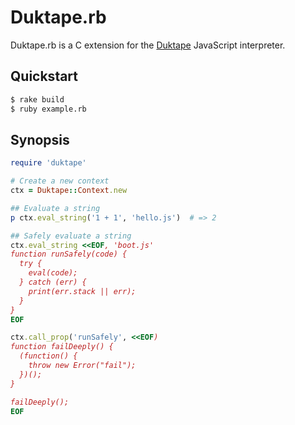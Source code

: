 # Duktape.rb

Duktape.rb is a C extension for the [Duktape](http://duktape.org/) JavaScript
interpreter.

## Quickstart

```sh
$ rake build
$ ruby example.rb
```

## Synopsis

```ruby
require 'duktape'

# Create a new context
ctx = Duktape::Context.new

## Evaluate a string
p ctx.eval_string('1 + 1', 'hello.js')  # => 2

## Safely evaluate a string
ctx.eval_string <<EOF, 'boot.js'
function runSafely(code) {
  try {
    eval(code);
  } catch (err) {
    print(err.stack || err);
  }
}
EOF

ctx.call_prop('runSafely', <<EOF)
function failDeeply() {
  (function() {
    throw new Error("fail");
  })();
}

failDeeply();
EOF
```

